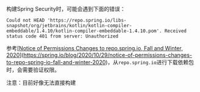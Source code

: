 构建Spring Security时，可能会遇到下面的错误：

```
Could not HEAD 'https://repo.spring.io/libs-snapshot/org/jetbrains/kotlin/kotlin-compiler-embeddable/1.4.10/kotlin-compiler-embeddable-1.4.10.pom'. Received status code 401 from server: Unauthorized
```

参考[[Notice of Permissions Changes to repo.spring.io, Fall and Winter, 2020](https://spring.io/blog/2020/10/29/notice-of-permissions-changes-to-repo-spring-io-fall-and-winter-2020)](https://spring.io/blog/2020/10/29/notice-of-permissions-changes-to-repo-spring-io-fall-and-winter-2020)，从`repo.spring.io`进行下载依赖包时，会需要验证权限。



注意：目前好像无法直接构建





